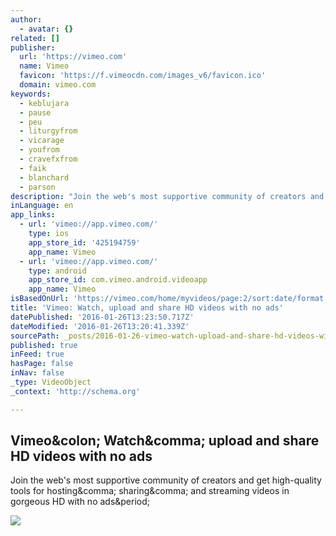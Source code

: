 ```yaml
---
author:
  - avatar: {}
related: []
publisher:
  url: 'https://vimeo.com'
  name: Vimeo
  favicon: 'https://f.vimeocdn.com/images_v6/favicon.ico'
  domain: vimeo.com
keywords:
  - keblujara
  - pause
  - peu
  - liturgyfrom
  - vicarage
  - youfrom
  - cravefxfrom
  - faik
  - blanchard
  - parson
description: "Join the web's most supportive community of creators and get high-quality tools for hosting, sharing, and streaming videos in gorgeous HD with no ads."
inLanguage: en
app_links:
  - url: 'vimeo://app.vimeo.com/'
    type: ios
    app_store_id: '425194759'
    app_name: Vimeo
  - url: 'vimeo://app.vimeo.com/'
    type: android
    app_store_id: com.vimeo.android.videoapp
    app_name: Vimeo
isBasedOnUrl: 'https://vimeo.com/home/myvideos/page:2/sort:date/format:video'
title: 'Vimeo: Watch, upload and share HD videos with no ads'
datePublished: '2016-01-26T13:23:50.717Z'
dateModified: '2016-01-26T13:20:41.339Z'
sourcePath: _posts/2016-01-26-vimeo-watch-upload-and-share-hd-videos-with-no-ads.md
published: true
inFeed: true
hasPage: false
inNav: false
_type: VideoObject
_context: 'http://schema.org'

---
```

<article style=""><h1>Vimeo&amp;colon; Watch&amp;comma; upload and share HD videos with no ads</h1><p>Join the web's most supportive community of creators and get high-quality tools for hosting&amp;comma; sharing&amp;comma; and streaming videos in gorgeous HD with no ads&amp;period;</p><img src="https://f.vimeocdn.com/images_v6/logo.png" /></article>
